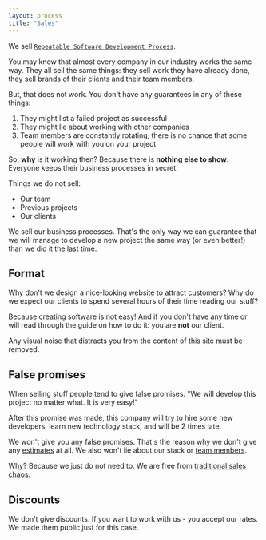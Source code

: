 ```yaml
---
layout: process
title: "Sales"
---
```


We sell [`Repeatable Software Development Process`](/meta/rsdp).

You may know that almost every company in our industry works the same way.
They all sell the same things: they sell work they have already done,
they sell brands of their clients and their team members.

But, that does not work. You don't have any guarantees in any of these things:
1. They might list a failed project as successful
2. They might lie about working with other companies
3. Team members are constantly rotating, there is no chance that some people will work with you on your project

So, **why** is it working then? Because there is **nothing else to show**.
Everyone keeps their business processes in secret.

Things we do not sell:

- Our team
- Previous projects
- Our clients

We sell our business processes.
That's the only way we can guarantee that we will manage to develop a new
project the same way (or even better!) than we did it the last time.


## Format

Why don't we design a nice-looking website to attract customers?
Why do we expect our clients to spend several hours of their time reading our stuff?

Because creating software is not easy! And if you don't have any time or
will read through the guide on how to do it: you are **not**
our client.

Any visual noise that distracts you from the content of this site must be removed.


## False promises

When selling stuff people tend to give false promises.
"We will develop this project no matter what. It is very easy!"

After this promise was made, this company will try to hire some new developers,
learn new technology stack, and will be 2 times late.

We won't give you any false promises.
That's the reason why we don't give any [estimates](/meta/rsdp/estimates/) at all.
We also won't lie about our stack or [team members](/meta/rsdp/team-and-scaling/).

Why? Because we just do not need to. We are free from [traditional sales chaos](/meta/rsdp/billing/).


## Discounts

We don't give discounts. If you want to work with us - you accept our rates.
We made them public just for this case.
